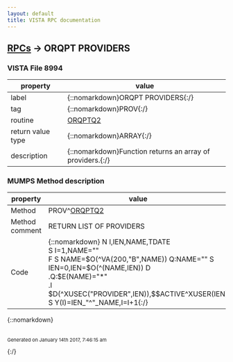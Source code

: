 ```yaml
---
layout: default
title: VISTA RPC documentation
---
```




## [RPCs](TableOfContent.md) &#8594; ORQPT PROVIDERS 



### VISTA File 8994 


 property | value 
--- | --- 
 label | {::nomarkdown}ORQPT PROVIDERS{:/}
 tag | {::nomarkdown}PROV{:/}
 routine | [ORQPTQ2](http://code.osehra.org/dox/Routine_ORQPTQ2_source.html)
 return value type | {::nomarkdown}ARRAY{:/}
 description | {::nomarkdown}Function returns an array of providers.{:/}


### MUMPS Method description

 property | value 
 --- | --- 
 Method | PROV^[ORQPTQ2](http://code.osehra.org/dox/Routine_ORQPTQ2_source.html)
 Method comment | RETURN LIST OF PROVIDERS
 Code | {::nomarkdown}  N I,IEN,NAME,TDATE<br> S I=1,NAME=""<br> F  S NAME=$O(^VA(200,"B",NAME)) Q:NAME=""  S IEN=0,IEN=$O(^(NAME,IEN))  D<br> .Q:$E(NAME)="*"<br> .I $D(^XUSEC("PROVIDER",IEN)),$$ACTIVE^XUSER(IEN) S Y(I)=IEN_"^"_NAME,I=I+1{:/}

{::nomarkdown} <br/><br/><p style="font-size: 11px">Generated on January 14th 2017, 7:46:15 am</p>{:/}